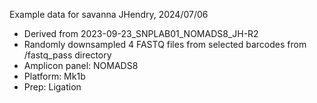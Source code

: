 Example data for savanna
JHendry, 2024/07/06

- Derived from 2023-09-23_SNPLAB01_NOMADS8_JH-R2
- Randomly downsampled 4 FASTQ files from selected barcodes from /fastq_pass directory
- Amplicon panel: NOMADS8
- Platform: Mk1b
- Prep: Ligation

